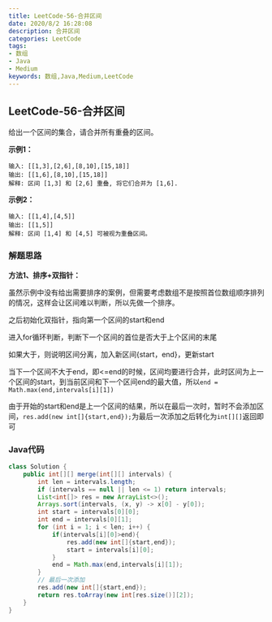 ```yaml
---
title: LeetCode-56-合并区间
date: 2020/8/2 16:28:08
description: 合并区间
categories: LeetCode
tags: 
- 数组
- Java
- Medium
keywords: 数组,Java,Medium,LeetCode
---
```


## LeetCode-56-合并区间

给出一个区间的集合，请合并所有重叠的区间。

<!--more-->

**示例1：**

```
输入: [[1,3],[2,6],[8,10],[15,18]]
输出: [[1,6],[8,10],[15,18]]
解释: 区间 [1,3] 和 [2,6] 重叠, 将它们合并为 [1,6].
```

**示例2：**

```
输入: [[1,4],[4,5]]
输出: [[1,5]]
解释: 区间 [1,4] 和 [4,5] 可被视为重叠区间。
```

### 解题思路

**方法1、排序+双指针：**

虽然示例中没有给出需要排序的案例，但需要考虑数组不是按照首位数组顺序排列的情况，这样会让区间难以判断，所以先做一个排序。

之后初始化双指针，指向第一个区间的start和end

进入for循环判断，判断下一个区间的首位是否大于上个区间的末尾

如果大于，则说明区间分离，加入新区间{start，end}，更新start

当下一个区间不大于end，即<=end的时候，区间均要进行合并，此时区间为上一个区间的start，到当前区间和下一个区间end的最大值，所以`end = Math.max(end,intervals[i][1])`

由于开始的start和end是上一个区间的结果，所以在最后一次时，暂时不会添加区间，`res.add(new int[]{start,end});`为最后一次添加之后转化为`int[][]`返回即可

### Java代码

```java
class Solution {
    public int[][] merge(int[][] intervals) {
        int len = intervals.length;
        if (intervals == null || len <= 1) return intervals;
        List<int[]> res = new ArrayList<>();
        Arrays.sort(intervals, (x, y) -> x[0] - y[0]);
        int start = intervals[0][0];
        int end = intervals[0][1];
        for (int i = 1; i < len; i++) {
            if(intervals[i][0]>end){
                res.add(new int[]{start,end});
                start = intervals[i][0];
            }
            end = Math.max(end,intervals[i][1]);
        }
        // 最后一次添加
        res.add(new int[]{start,end});
        return res.toArray(new int[res.size()][2]);
    }
}
```

